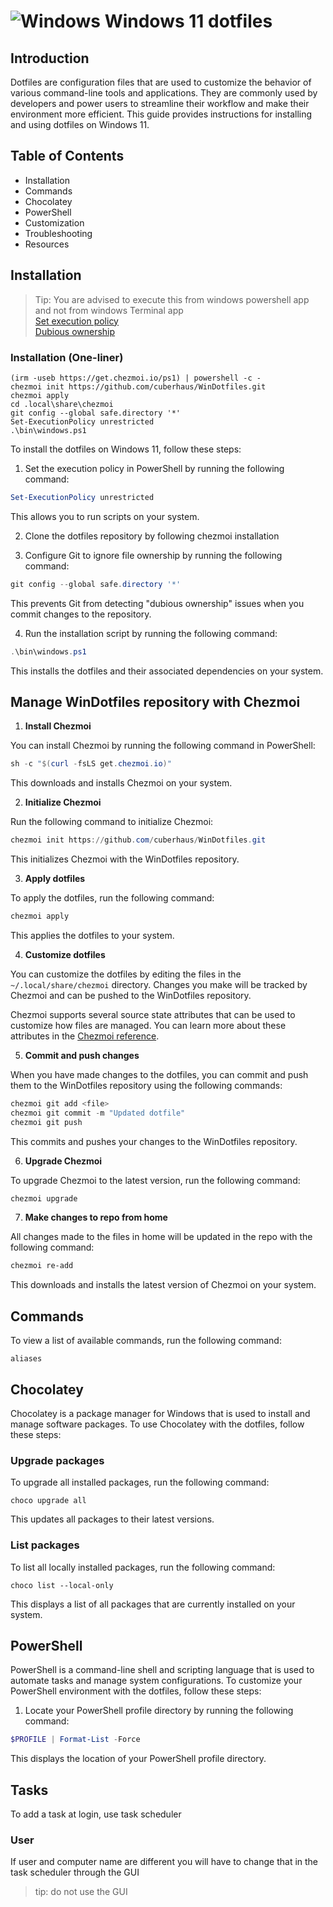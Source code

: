 # ![Windows][windows 10 icon] Windows 11 dotfiles

## Introduction

Dotfiles are configuration files that are used to customize the behavior of various command-line tools and applications. They are commonly used by developers and power users to streamline their workflow and make their environment more efficient. This guide provides instructions for installing and using dotfiles on Windows 11.

## Table of Contents

- Installation
- Commands
- Chocolatey
- PowerShell
- Customization
- Troubleshooting
- Resources

## Installation

> Tip: You are advised to execute this from windows powershell app and not from windows Terminal app <br>
[Set execution policy](https://superuser.com/questions/106360/how-to-enable-execution-of-powershell-scripts) <br>
[Dubious ownership](https://stackoverflow.com/questions/73485958/how-to-correct-git-reporting-detected-dubious-ownership-in-repository-withou)

### Installation (One-liner)

```
(irm -useb https://get.chezmoi.io/ps1) | powershell -c -
chezmoi init https://github.com/cuberhaus/WinDotfiles.git
chezmoi apply
cd .local\share\chezmoi
git config --global safe.directory '*'
Set-ExecutionPolicy unrestricted
.\bin\windows.ps1
```

To install the dotfiles on Windows 11, follow these steps:

1. Set the execution policy in PowerShell by running the following command:

```powershell
Set-ExecutionPolicy unrestricted
```
This allows you to run scripts on your system.

2. Clone the dotfiles repository by following chezmoi installation

3. Configure Git to ignore file ownership by running the following command:

```powershell
git config --global safe.directory '*'
```
This prevents Git from detecting "dubious ownership" issues when you commit changes to the repository.

4. Run the installation script by running the following command:
```powershell
.\bin\windows.ps1
```
This installs the dotfiles and their associated dependencies on your system.

## Manage WinDotfiles repository with Chezmoi

1. **Install Chezmoi**

You can install Chezmoi by running the following command in PowerShell:

```powershell
sh -c "$(curl -fsLS get.chezmoi.io)"
```

This downloads and installs Chezmoi on your system.

2. **Initialize Chezmoi**

Run the following command to initialize Chezmoi:

```powershell
chezmoi init https://github.com/cuberhaus/WinDotfiles.git
```

This initializes Chezmoi with the WinDotfiles repository.

3. **Apply dotfiles**

To apply the dotfiles, run the following command:
```powershell
chezmoi apply
```


This applies the dotfiles to your system.

4. **Customize dotfiles**

You can customize the dotfiles by editing the files in the `~/.local/share/chezmoi` directory. Changes you make will be tracked by Chezmoi and can be pushed to the WinDotfiles repository.

Chezmoi supports several source state attributes that can be used to customize how files are managed. You can learn more about these attributes in the [Chezmoi reference](https://www.chezmoi.io/reference/source-state-attributes/).

5. **Commit and push changes**

When you have made changes to the dotfiles, you can commit and push them to the WinDotfiles repository using the following commands:

```powershell
chezmoi git add <file>
chezmoi git commit -m "Updated dotfile"
chezmoi git push
```

This commits and pushes your changes to the WinDotfiles repository.

6. **Upgrade Chezmoi**

To upgrade Chezmoi to the latest version, run the following command:

```powershell
chezmoi upgrade
```

7. **Make changes to repo from home**

All changes made to the files in home will be updated in the repo with the following command:

```powershell
chezmoi re-add
```

This downloads and installs the latest version of Chezmoi on your system.

## Commands

To view a list of available commands, run the following command:

```
aliases
```

## Chocolatey

Chocolatey is a package manager for Windows that is used to install and manage software packages. To use Chocolatey with the dotfiles, follow these steps:

### Upgrade packages

To upgrade all installed packages, run the following command:

```
choco upgrade all
```

This updates all packages to their latest versions.

### List packages

To list all locally installed packages, run the following command:

```
choco list --local-only
```

This displays a list of all packages that are currently installed on your system.

## PowerShell

PowerShell is a command-line shell and scripting language that is used to automate tasks and manage system configurations. To customize your PowerShell environment with the dotfiles, follow these steps:

1. Locate your PowerShell profile directory by running the following command:

```powershell
$PROFILE | Format-List -Force
```
This displays the location of your PowerShell profile directory.

## Tasks

To add a task at login, use task scheduler

### User

If user and computer name are different you will have to change that in the task scheduler through the GUI
> tip: do not use the GUI

[windows 10 icon]: https://i.imgur.com/b3co2Zl.png
